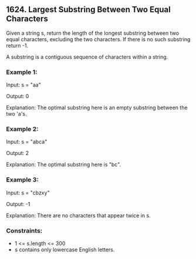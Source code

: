 ## 1624. Largest Substring Between Two Equal Characters

Given a string s, return the length of the longest substring between two equal characters, excluding the two characters. If there is no such substring return -1.

A substring is a contiguous sequence of characters within a string.

### Example 1:

Input: s = "aa"

Output: 0

Explanation: The optimal substring here is an empty substring between the two 'a's.

### Example 2:

Input: s = "abca"

Output: 2

Explanation: The optimal substring here is "bc".

### Example 3:

Input: s = "cbzxy"

Output: -1

Explanation: There are no characters that appear twice in s.

### Constraints:

- 1 <= s.length <= 300
- s contains only lowercase English letters.
